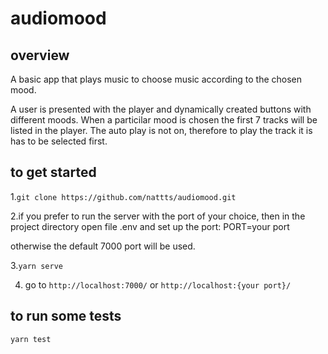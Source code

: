 # audiomood

## overview

A basic app that plays music to choose music according to the chosen mood.

 A user is presented with the player and dynamically created buttons with different moods. When a particilar mood is chosen the first 7 tracks will be listed in the player. The auto play is not on, therefore to play the track it is has to be selected first.

## to get started

1.`git clone https://github.com/nattts/audiomood.git`

2.if you prefer to run the server with the port of your choice, then in the project directory open file .env and set up the port:
PORT=your port

otherwise the default 7000 port will be used.

3.`yarn serve` 

4. go to `http://localhost:7000/` or `http://localhost:{your port}/`

## to run some tests

`yarn test`